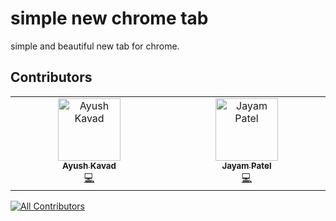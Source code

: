 # simple new chrome tab

simple and beautiful new tab for chrome.

## Contributors

<!-- ALL-CONTRIBUTORS-LIST:START - Do not remove or modify this section -->
<!-- prettier-ignore-start -->
<!-- markdownlint-disable -->
<table>
  <tbody>
    <tr>
      <td align="center" valign="top" width="14.28%"><a href="https://ayushkavad.vercel.app"><img src="https://avatars.githubusercontent.com/u/69857046?v=4?s=100" width="100px;" alt="Ayush Kavad"/><br /><sub><b>Ayush Kavad</b></sub></a><br /><a href="#code-ayushkavad" title="Code">💻</a></td>
      <td align="center" valign="top" width="14.28%"><a href="http://jayampatel.vercel.app"><img src="https://avatars.githubusercontent.com/u/93824505?v=4?s=100" width="100px;" alt="Jayam Patel"/><br /><sub><b>Jayam Patel</b></sub></a><br /><a href="#code-jayam04" title="Code">💻</a></td>
    </tr>
  </tbody>
</table>

<!-- markdownlint-restore -->
<!-- prettier-ignore-end -->

<!-- ALL-CONTRIBUTORS-LIST:END -->

[![All Contributors](https://img.shields.io/github/all-contributors/jayam04/simple-new-tab?color=ee8449&style=flat-square)](#contributors)
